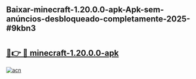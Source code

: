 ## Baixar-minecraft-1.20.0.0-apk-Apk-sem-anúncios-desbloqueado-completamente-2025-#9kbn3

# <h2><a href="https://ainizakaria.my?title=minecraft-1.20.0.0-apk&ref=22M">🔗👉 🔴 minecraft-1.20.0.0-apk</a></h2>

[![acn](https://github.com/user-attachments/assets/0f9c940e-d8b0-45ae-aac7-cd30a18b3e1c)](https://ainizakaria.my?title=minecraft-1.20.0.0-apk&ref=22M)

